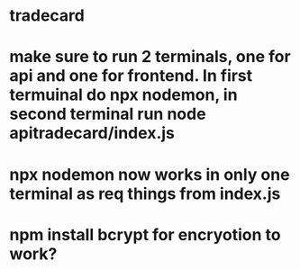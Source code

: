 # tradecard
# make sure to run 2 terminals, one for api and one for frontend. In first termuinal do npx nodemon, in second terminal run node apitradecard/index.js
# npx nodemon now works in only one terminal as req things from index.js 
# npm install bcrypt for encryotion to work? 